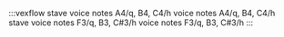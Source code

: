 ---
---

:::vexflow
stave
  voice
    notes
        A4/q, B4, C4/h
  voice
    notes
        A4/q, B4, C4/h
stave
  voice
    notes
        F3/q, B3, C#3/h
  voice
    notes
        F3/q, B3, C#3/h
:::
